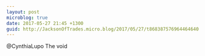 ```yaml
---
layout: post
microblog: true
date: 2017-05-27 21:45 +1300
guid: http://JacksonOfTrades.micro.blog/2017/05/27/t868387576964464640.html
---
```

@CynthiaLupo The void
